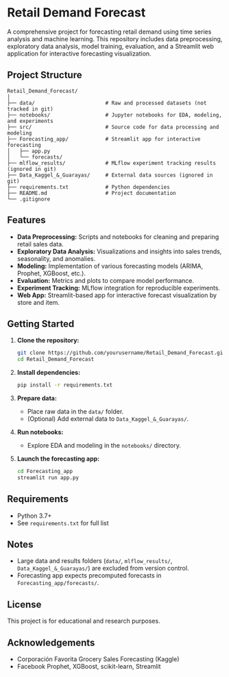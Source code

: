 # Retail Demand Forecast

A comprehensive project for forecasting retail demand using time series analysis and machine learning. This repository includes data preprocessing, exploratory data analysis, model training, evaluation, and a Streamlit web application for interactive forecasting visualization.

## Project Structure

```
Retail_Demand_Forecast/
│
├── data/                       # Raw and processed datasets (not tracked in git)
├── notebooks/                  # Jupyter notebooks for EDA, modeling, and experiments
├── src/                        # Source code for data processing and modeling
├── Forecasting_app/            # Streamlit app for interactive forecasting
│   ├── app.py
│   └── forecasts/
├── mlflow_results/             # MLflow experiment tracking results (ignored in git)
├── Data_Kaggel_&_Guarayas/     # External data sources (ignored in git)
├── requirements.txt            # Python dependencies
├── README.md                   # Project documentation
└── .gitignore
```

## Features

- **Data Preprocessing:** Scripts and notebooks for cleaning and preparing retail sales data.
- **Exploratory Data Analysis:** Visualizations and insights into sales trends, seasonality, and anomalies.
- **Modeling:** Implementation of various forecasting models (ARIMA, Prophet, XGBoost, etc.).
- **Evaluation:** Metrics and plots to compare model performance.
- **Experiment Tracking:** MLflow integration for reproducible experiments.
- **Web App:** Streamlit-based app for interactive forecast visualization by store and item.

## Getting Started

1. **Clone the repository:**
    ```sh
    git clone https://github.com/yourusername/Retail_Demand_Forecast.git
    cd Retail_Demand_Forecast
    ```

2. **Install dependencies:**
    ```sh
    pip install -r requirements.txt
    ```

3. **Prepare data:**
    - Place raw data in the `data/` folder.
    - (Optional) Add external data to `Data_Kaggel_&_Guarayas/`.

4. **Run notebooks:**
    - Explore EDA and modeling in the `notebooks/` directory.

5. **Launch the forecasting app:**
    ```sh
    cd Forecasting_app
    streamlit run app.py
    ```

## Requirements

- Python 3.7+
- See `requirements.txt` for full list

## Notes

- Large data and results folders (`data/`, `mlflow_results/`, `Data_Kaggel_&_Guarayas/`) are excluded from version control.
- Forecasting app expects precomputed forecasts in `Forecasting_app/forecasts/`.

## License

This project is for educational and research purposes.

## Acknowledgements

- Corporación Favorita Grocery Sales Forecasting (Kaggle)
- Facebook Prophet, XGBoost, scikit-learn, Streamlit
